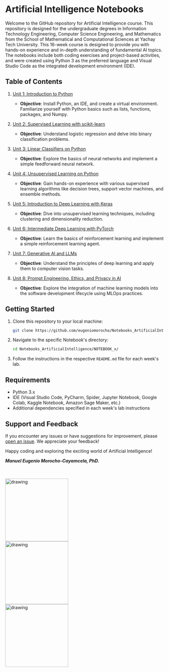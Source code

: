 # Artificial Intelligence Notebooks

Welcome to the GitHub repository for Artificial Intelligence course. This repository is designed for the undergraduate degrees in Information Technology Engineering, Computer Science Engineering, and Mathematics from the School of Mathematical and Computational Sciences at Yachay Tech University. This 16-week course is designed to provide you with hands-on experience and in-depth understanding of fundamental AI topics. The notebooks include both coding exercises and project-based activities, and were created using Python 3 as the preferred language and Visual Studio Code as the integrated development environment (IDE).

## Table of Contents

1. [Unit 1: Introduction to Python](week1-2/)
   - **Objective**: Install Python, an IDE, and create a virtual environment. Familiarize yourself with Python basics such as lists, functions, packages, and Numpy.

2. [Unit 2: Supervised Learning with scikit-learn](week3-4/)
   - **Objective**: Understand logistic regression and delve into binary classification problems.

3. [Unit 3: Linear Classifiers on Python](week5-6/)
   - **Objective**: Explore the basics of neural networks and implement a simple feedforward neural network.

4. [Unit 4: Unsupervised Learning on Python](week7-8/)
   - **Objective**: Gain hands-on experience with various supervised learning algorithms like decision trees, support vector machines, and ensemble methods.

5. [Unit 5: Introduction to Deep Learning with Keras](week9-10/)
   - **Objective**: Dive into unsupervised learning techniques, including clustering and dimensionality reduction.

6. [Unit 6: Intermediate Deep Learning with PyTorch](week11-12/)
   - **Objective**: Learn the basics of reinforcement learning and implement a simple reinforcement learning agent.

7. [Unit 7: Generative AI and LLMs](week13-14/)
   - **Objective**: Understand the principles of deep learning and apply them to computer vision tasks.

8. [Unit 8: Prompt Engineering, Ethics, and Privacy in AI](week15/)
   - **Objective**: Explore the integration of machine learning models into the software development lifecycle using MLOps practices.


## Getting Started

1. Clone this repository to your local machine:

   ```bash
   git clone https://github.com/eugeniomorocho/Notebooks_ArtificialIntelligence.git

2. Navigate to the specific Notebook's directory:
   ```bash
   cd Notebooks_ArtificialIntelligence/NOTEBOOK_x/
   
3. Follow the instructions in the respective `README.md` file for each week's lab.


## Requirements

- Python 3.x
- IDE (Visual Studio Code, PyCharm, Spider, Jupyter Notebook, Google Colab, Kaggle Notebook, Amazon Sage Maker, etc.)
- Additional dependencies specified in each week's lab instructions

## Support and Feedback

If you encounter any issues or have suggestions for improvement, please [open an issue](https://github.com/eugeniomorocho/Notebooks_ArtificialIntelligence/issues). We appreciate your feedback!

Happy coding and exploring the exciting world of Artificial Intelligence!


***Manuel Eugenio Morocho-Cayamcela, PhD.***

<br/>
<br/>
<div id="content">
   <div><img src="yt.png" alt="drawing" width="200"/></div>
   <div><img src="ecmc.png" alt="drawing" width="200"/></div>
   <div><img src="deeparc.png" alt="drawing" width="200"/></div>
</div>
